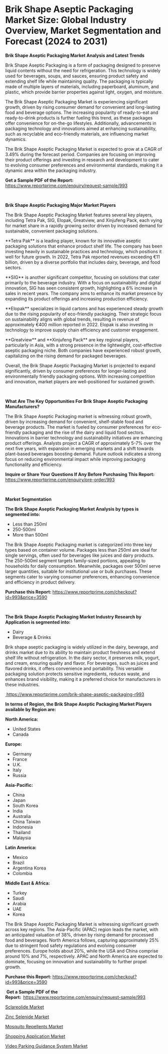 <p><h1>Brik Shape Aseptic Packaging Market Size: Global Industry Overview, Market Segmentation and Forecast (2024 to 2031)</h1></p><p><strong>Brik Shape Aseptic Packaging Market Analysis and Latest Trends</strong></p>
<p><p>Brik Shape Aseptic Packaging is a form of packaging designed to preserve liquid contents without the need for refrigeration. This technology is widely used for beverages, soups, and sauces, ensuring product safety and extending shelf life while maintaining quality. The packaging is typically made of multiple layers of materials, including paperboard, aluminum, and plastic, which provide barrier properties against light, oxygen, and moisture.</p><p>The Brik Shape Aseptic Packaging Market is experiencing significant growth, driven by rising consumer demand for convenient and long-lasting food and beverage options. The increasing popularity of ready-to-eat and ready-to-drink products is further fueling this trend, as these packages offer convenience for on-the-go lifestyles. Additionally, advancements in packaging technology and innovations aimed at enhancing sustainability, such as recyclable and eco-friendly materials, are influencing market dynamics.</p><p>The Brik Shape Aseptic Packaging Market is expected to grow at a CAGR of 3.49% during the forecast period. Companies are focusing on improving their product offerings and investing in research and development to cater to evolving consumer preferences and environmental standards, making it a dynamic area within the packaging industry.</p></p>
<p><strong>Get a Sample PDF of the Report:&nbsp;</strong> <a href="https://www.reportprime.com/enquiry/request-sample/993">https://www.reportprime.com/enquiry/request-sample/993</a></p>
<p>&nbsp;</p>
<p><strong>Brik Shape Aseptic Packaging Major Market Players</strong></p>
<p><p>The Brik Shape Aseptic Packaging Market features several key players, including Tetra Pak, SIG, Elopak, Greatview, and Xinjufeng Pack, each vying for market share in a rapidly growing sector driven by increased demand for sustainable, convenient packaging solutions.</p><p>**Tetra Pak** is a leading player, known for its innovative aseptic packaging solutions that enhance product shelf life. The company has been investing heavily in sustainable practices and technology, which positions it well for future growth. In 2022, Tetra Pak reported revenues exceeding €11 billion, driven by a diverse portfolio that includes dairy, beverage, and food sectors.</p><p>**SIG** is another significant competitor, focusing on solutions that cater primarily to the beverage industry. With a focus on sustainability and digital innovation, SIG has seen consistent growth, highlighting a 6% increase in sales in recent years. The company aims to enhance its market presence by expanding its product offerings and increasing production efficiency.</p><p>**Elopak** specializes in liquid cartons and has experienced steady growth due to the rising popularity of eco-friendly packaging. Their strategic focus on sustainability aligns with global trends, resulting in revenue of approximately €400 million reported in 2022. Elopak is also investing in technology to improve supply chain efficiency and customer engagement.</p><p>**Greatview** and **Xinjufeng Pack** are key regional players, particularly in Asia, with a strong presence in the lightweight, cost-effective aseptic packaging niche. Both companies have experienced robust growth, capitalizing on the rising demand for packaged beverages.</p><p>Overall, the Brik Shape Aseptic Packaging Market is projected to expand significantly, driven by consumer preferences for longer-lasting and environmentally friendly packaging options. With increasing competition and innovation, market players are well-positioned for sustained growth.</p></p>
<p>&nbsp;</p>
<p><strong>What Are The Key Opportunities For Brik Shape Aseptic Packaging Manufacturers?</strong></p>
<p><p>The Brik Shape Aseptic Packaging market is witnessing robust growth, driven by increasing demand for convenient, shelf-stable food and beverage products. The market is fueled by consumer preferences for eco-friendly packaging and the rise of the dairy and liquid food sectors. Innovations in barrier technology and sustainability initiatives are enhancing product offerings. Analysts project a CAGR of approximately 5-7% over the next five years, with expansion in emerging markets and a shift towards plant-based beverages boosting demand. Future outlook indicates a strong focus on reducing environmental impact while improving packaging functionality and efficiency.</p></p>
<p><strong>Inquire or Share Your Questions If Any Before Purchasing This Report:</strong> <a href="https://www.reportprime.com/enquiry/pre-order/993">https://www.reportprime.com/enquiry/pre-order/993</a></p>
<p>&nbsp;</p>
<p><strong>Market Segmentation</strong></p>
<p><strong>The Brik Shape Aseptic Packaging Market Analysis by types is segmented into:</strong></p>
<p><ul><li>Less than 250ml</li><li>250-500ml</li><li>More than 500ml</li></ul></p>
<p><p>The Brik Shape Aseptic Packaging market is categorized into three key types based on container volume. Packages less than 250ml are ideal for single servings, often used for beverages like juices and dairy products. The 250-500ml segment targets family-sized portions, appealing to households for daily consumption. Meanwhile, packages over 500ml serve larger quantities, suitable for institutional use or bulk purchases. These segments cater to varying consumer preferences, enhancing convenience and efficiency in product delivery.</p></p>
<p><strong>Purchase this Report:&nbsp;</strong><a href="https://www.reportprime.com/checkout?id=993&price=3590">https://www.reportprime.com/checkout?id=993&price=3590</a></p>
<p>&nbsp;</p>
<p><strong>The Brik Shape Aseptic Packaging Market Industry Research by Application is segmented into:</strong></p>
<p><ul><li>Dairy</li><li>Beverage & Drinks</li></ul></p>
<p><p>Brik shape aseptic packaging is widely utilized in the dairy, beverage, and drinks market due to its ability to maintain product freshness and extend shelf life without refrigeration. In the dairy sector, it preserves milk, yogurt, and cream, ensuring quality and flavor. For beverages, such as juices and flavored drinks, it offers convenience and portability. This versatile packaging solution protects sensitive ingredients, reduces waste, and enhances brand visibility, making it a preferred choice for manufacturers in these industries.</p></p>
<p><a href="https://www.reportprime.com/brik-shape-aseptic-packaging-r993">&nbsp;https://www.reportprime.com/brik-shape-aseptic-packaging-r993</a></p>
<p><strong>In terms of Region, the Brik Shape Aseptic Packaging Market Players available by Region are:</strong></p>
<p>
    <p> <strong> North America: </strong>
        <ul>
            <li>United States</li>
            <li>Canada</li>
        </ul>
        </p> 
    <p> <strong> Europe: </strong>
        <ul>
            <li>Germany</li>
            <li>France</li>
            <li>U.K.</li>
            <li>Italy</li>
            <li>Russia</li>
        </ul>
        </p> 
    <p> <strong> Asia-Pacific: </strong>
        <ul>
            <li>China</li>
            <li>Japan</li>
            <li>South Korea</li>
            <li>India</li>
            <li>Australia</li>
            <li>China Taiwan</li>
            <li>Indonesia</li>
            <li>Thailand</li>
            <li>Malaysia</li>
        </ul>
        </p> 
    <p> <strong> Latin America: </strong>
        <ul>
            <li>Mexico</li>
            <li>Brazil</li>
            <li>Argentina Korea</li>
            <li>Colombia</li>
        </ul>
        </p> 
    <p> <strong> Middle East & Africa: </strong>
        <ul>
            <li>Turkey</li>
            <li>Saudi</li>
            <li>Arabia</li>
            <li>UAE</li>
            <li>Korea</li>
        </ul>
    </p>
    </p>
<p><p>The Brik Shape Aseptic Packaging Market is witnessing significant growth across key regions. The Asia-Pacific (APAC) region leads the market, with an anticipated valuation of 38%, driven by rising demand for processed food and beverages. North America follows, capturing approximately 25% due to stringent food safety regulations and evolving consumer preferences. Europe holds about 20%, while the USA and China comprise around 10% and 7%, respectively. APAC and North America are expected to dominate, focusing on innovation and sustainability to further propel growth.</p></p>
<p><strong>Purchase this Report: </strong><a href="https://www.reportprime.com/checkout?id=993&price=3590">https://www.reportprime.com/checkout?id=993&price=3590</a></p>
<p>&nbsp;<strong>Get a Sample PDF of the Report:&nbsp;&nbsp;</strong><a href="https://www.reportprime.com/enquiry/request-sample/993">https://www.reportprime.com/enquiry/request-sample/993</a></p>
<p><strong></strong></p>
<p><p><a href="https://www.linkedin.com/pulse/market-forecasting-change-global-sclareolide-dynamics-future-axyef?trackingId=y3ZoTDVqTFClSPKWtxhlSQ%3D%3D">Sclareolide Market</a></p><p><a href="https://www.linkedin.com/pulse/zinc-selenide-market-global-insights-regional-analysis-2024--nqvgf?trackingId=FtHoAro%2BTkuUtoXKWAofvA%3D%3D">Zinc Selenide Market</a></p><p><a href="https://issuu.com/reportprime-2/docs/mosquito-repellents-market-size-203_cdd1624ee2adef">Mosquito Repellents Market</a></p><p><a href="https://medium.com/@tigerlookbaliw/shopping-application-market-industry-trends-and-forecast-for-period-from-2024-to-2031-0c268992ffef">Shopping Application Market</a></p><p><a href="https://medium.com/@elenorkiehn_40655/video-parking-guidance-system-market-outlook-and-forecast-from-2024-to-2031-fb931280a45f">Video Parking Guidance System Market</a></p></p>